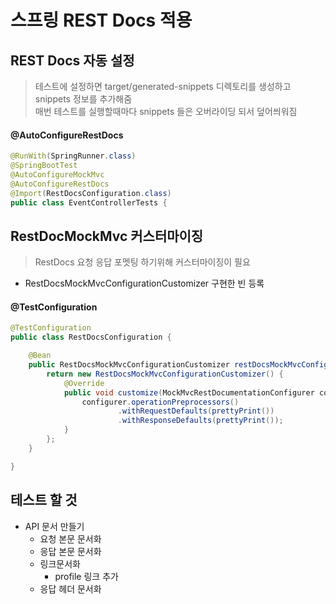 # 스프링 REST Docs 적용
## REST Docs 자동 설정
> 테스트에 설정하면 target/generated-snippets 디렉토리를 생성하고 snippets 정보를 추가해줌  
> 매번 테스트를 실행할때마다 snippets 들은 오버라이딩 되서 덮어씌워짐  
#### @AutoConfigureRestDocs
```java
@RunWith(SpringRunner.class)
@SpringBootTest
@AutoConfigureMockMvc
@AutoConfigureRestDocs
@Import(RestDocsConfiguration.class)
public class EventControllerTests {
```

## RestDocMockMvc 커스터마이징
> RestDocs 요청 응답 포멧팅 하기위해 커스터마이징이 필요  
- RestDocsMockMvcConfigurationCustomizer 구현한 빈 등록
#### @TestConfiguration
```java
@TestConfiguration
public class RestDocsConfiguration {

    @Bean
    public RestDocsMockMvcConfigurationCustomizer restDocsMockMvcConfigurationCustomizer() {
        return new RestDocsMockMvcConfigurationCustomizer() {
            @Override
            public void customize(MockMvcRestDocumentationConfigurer configurer) {
                configurer.operationPreprocessors()
                        .withRequestDefaults(prettyPrint())
                        .withResponseDefaults(prettyPrint());
            }
        };
    }

}
```
## 테스트 할 것
- API 문서 만들기
  - 요청 본문 문서화
  - 응답 본문 문서화
  - 링크문서화
    - profile 링크 추가
  - 응답 헤더 문서화